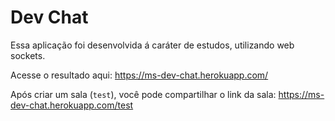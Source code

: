# Dev Chat
Essa aplicação foi desenvolvida 
á caráter de estudos, utilizando web sockets.

Acesse o resultado aqui: https://ms-dev-chat.herokuapp.com/

Após criar um sala (`test`), você pode compartilhar o link da sala:
https://ms-dev-chat.herokuapp.com/test

